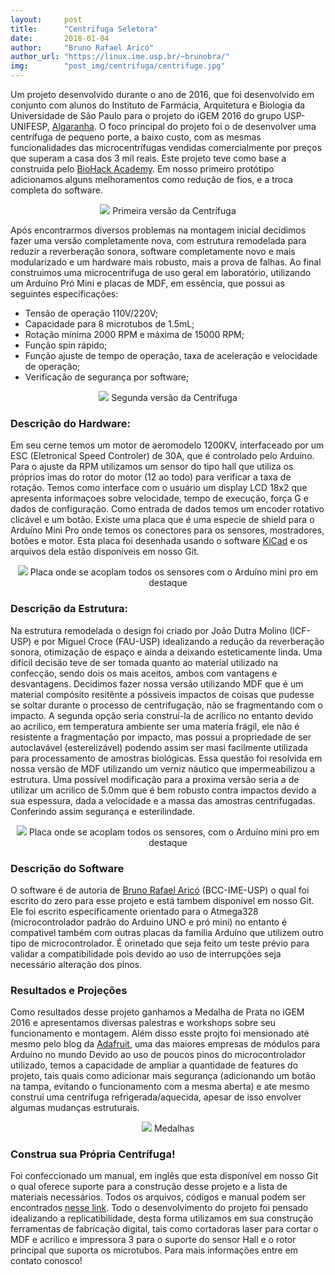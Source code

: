 ```yaml
---
layout:     post
title:      "Centrifuga Seletora"
date:       2018-01-04
author:     "Bruno Rafael Aricó"
author_url: "https://linux.ime.usp.br/~brunobra/"
img: 	    "post_img/centrifuga/centrifuge.jpg"
---
```


Um projeto desenvolvido durante o ano de 2016, que foi desenvolvido em conjunto com alunos do Instituto de Farmácia, Arquitetura e Biologia da Universidade de São Paulo para o projeto do iGEM 2016 do grupo USP-UNIFESP, [Algaranha][igem2016].
O foco principal do projeto foi o de desenvolver uma centrífuga de pequeno porte, a baixo custo, com as mesmas funcionalidades das microcentrífugas vendidas comercialmente por preços que superam a casa dos 3 mil reais.
Este projeto teve como base a construida pelo [BioHack Academy][biohackacademy]. 
Em nosso primeiro protótipo adicionamos alguns melhoramentos como redução de fios, e a troca completa do software. 

<p style="text-align: center;">
    <img src="{{ site.baseurl }}/post_img/centrifuga/centrifuge_old.jpg" style="margin: 0 auto; max-height: 390px;" />
Primeira versão da Centrífuga
</p>

Após encontrarmos diversos problemas na montagem inicial decidimos fazer uma versão completamente nova, com estrutura remodelada para reduzir a reverberação sonora, software completamente novo e mais modularizado e um hardware mais robusto, mais a prova de falhas.
Ao final construimos uma microcentrífuga de uso geral em laboratório, utilizando um Arduíno Pró Mini e placas de MDF, em essência, que possui as seguintes especificações:

- Tensão de operação 110V/220V;
- Capacidade para 8 microtubos de 1.5mL;
- Rotação mínima 2000 RPM e máxima de 15000 RPM;
- Função spin rápido;
- Função ajuste de tempo de operação, taxa de aceleração e velocidade de operação;
- Verificação de segurança por software;

<p style="text-align: center;">
    <img src="{{ site.baseurl }}/post_img/centrifuga/centrifuge_2.jpg" style="margin: 0 auto; max-height: 390px;" />
Segunda versão da Centrífuga
</p>

### Descrição do Hardware:
Em seu cerne temos um motor de aeromodelo 1200KV, interfaceado por um ESC (Eletronical Speed Controler) de 30A, que é controlado pelo Arduíno. Para o ajuste da RPM utilizamos um sensor do tipo hall que utiliza os próprios ímas do rotor do motor (12 ao todo) para verificar a taxa de rotação. Temos como interface com o usuário um display LCD 18x2 que apresenta informaçoes sobre velocidade, tempo de execução, força G e dados de configuração. Como entrada de dados temos um encoder rotativo clicável e um botão.
Existe uma placa que é uma especie de shield para o Arduíno Mini Pro onde temos os conectores para os sensores, mostradores, botões e motor. Esta placa foi desenhada usando o software [KiCad][kicad] e os arquivos dela estão disponíveis em nosso Git.

<p style="text-align: center;">
    <img src="{{ site.baseurl }}/post_img/centrifuga/placa.jpg" style="margin: 0 auto; max-height: 390px;" />
Placa onde se acoplam todos os sensores com o Arduíno mini pro em destaque
</p>

### Descrição da Estrutura:
Na estrutura remodelada o design foi criado por João Dutra Molino (ICF-USP) e por Miguel Croce (FAU-USP) idealizando a redução da reverberação sonora, otimização de espaço e ainda a deixando esteticamente linda. 
Uma difícil decisão teve de ser tomada quanto ao material utilizado na confecção, sendo dois os mais aceitos, ambos com vantagens e desvantagens. Decidimos fazer nossa versão utilizando MDF que é um material compósito resitênte a póssiveis impactos de coisas que pudesse se soltar durante o processo de centrifugação, não se fragmentando com o impacto. A segunda opção seria construí-la de acrílico no entanto devido ao acrilico, em temperatura ambiente ser uma materia frágil, ele não é resistente a fragmentação por impacto, mas possui a propriedade de ser autoclavável (esterelizável) podendo assim ser masi facilmente utilizada para processamento de amostras biológicas. Essa questão foi resolvida em nossa versão de MDF utilizando um verniz náutico que impermeabilizou a estrutura. 
Uma possível modificação para a proxima versão seria a de utilizar um acrilico de 5.0mm que é bem robusto contra impactos devido a sua espessura, dada a velocidade e a massa das amostras centrifugadas. Conferindo assim segurança e esterilindade.

<p style="text-align: center;">
    <img src="{{ site.baseurl }}/post_img/centrifuga/struct.jpg" style="margin: 0 auto; max-height: 390px;" />
Placa onde se acoplam todos os sensores, com o Arduíno mini pro em destaque
</p>

### Descrição do Software
O software é de autoria de [Bruno Rafael Aricó][pessoal] (BCC-IME-USP) o qual foi escrito do zero para esse projeto e está tambem disponivel em nosso Git.
Ele foi escrito especificamente orientado para o Atmega328 (microcontrolador padrão do Arduino UNO e pró mini) no entanto é compativel também com outras placas da família Arduíno que utilizem outro tipo de microcontrolador. É orinetado que seja feito um teste prévio para validar a compatibilidade pois devido ao uso de interrupções seja necessário alteração dos pinos.

### Resultados e Projeções
Como resultados desse projeto ganhamos a Medalha de Prata no iGEM 2016 e apresentamos diversas palestras e workshops sobre seu funcionamento e montagem.
Além disso esste projto foi mensionado até mesmo pelo blog da [Adafruit][adafruit], uma das maiores empresas de módulos para Arduíno no mundo
Devido ao uso de poucos pinos do microcontrolador utilizado, temos a capacidade de ampliar a quantidade de features do projeto, tais quais como adicionar mais segurança (adicionando um botão na tampa, evitando o funcionamento com a mesma aberta) e ate mesmo construi uma centrífuga refrigerada/aquecida, apesar de isso envolver algumas mudanças estruturais.

<p style="text-align: center;">
    <img src="{{ site.baseurl }}/post_img/centrifuga/medal.jpg" style="margin: 0 auto; max-height: 390px;" />
Medalhas
</p>

### Construa sua Própria Centrífuga!
Foi confeccionado um manual, em inglês que esta disponível em nosso Git o qual oferece suporte para a construção desse projeto e a lista de materiais necessários. Todos os arquivos, códigos e manual podem ser encontrados [nesse link][Git].
Todo o desenvolvimento do projeto foi pensado idealizando a replicatibilidade, desta forma utilizamos em sua construção ferramentas de fabricação digital, tais como cortadoras laser para cortar o MDF e acrílico e impressora 3 para o suporte do sensor Hall e o rotor principal que suporta os microtubos.
Para mais informações entre em contato conosco!
 
[biohackacademy]: <http://biohackacademy.github.io/biofactory/class/5-centrifuge/>
[kicad]: <http://kicad-pcb.org/>
[igem2016]: <http://2016.igem.org/Team:USP_UNIFESP-Brazil>
[pessoal]: <https://linux.ime.usp.br/~brunobra/>
[adafruit]: <https://blog.adafruit.com/2017/04/10/the-seletora-build-your-own-harry-potter-themed-centrifuge/>
[Git]: <https://github.com/Brunoarico/centrifuge>
